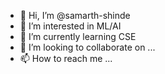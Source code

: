 - 👋 Hi, I’m @samarth-shinde
- 👀 I’m interested in ML/AI 
- 🌱 I’m currently learning CSE
- 💞️ I’m looking to collaborate on ...
- 📫 How to reach me ...

<!---
samarth-shinde/samarth-shinde is a ✨ special ✨ repository because its `README.md` (this file) appears on your GitHub profile.
You can click the Preview link to take a look at your changes.
--->
